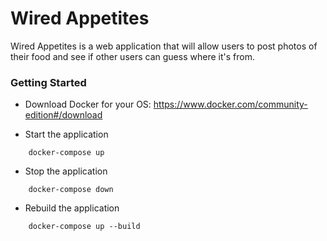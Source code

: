 # Wired Appetites

Wired Appetites is a web application that will allow users to post photos of their food and see if other users can guess where it's from.

### Getting Started

- Download Docker for your OS: https://www.docker.com/community-edition#/download

- Start the application

```
    docker-compose up
```

- Stop the application

```
    docker-compose down
```

- Rebuild the application

```
    docker-compose up --build
``` 

